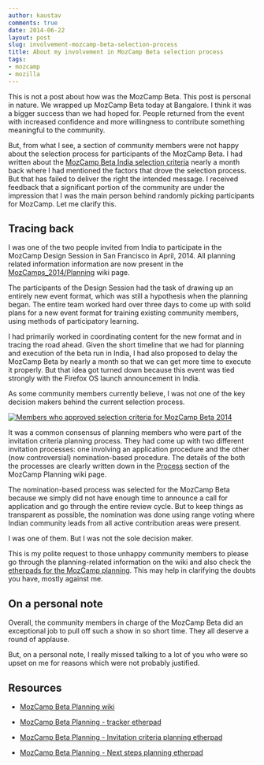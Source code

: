 ```yaml
---
author: kaustav
comments: true
date: 2014-06-22
layout: post
slug: involvement-mozcamp-beta-selection-process
title: About my involvement in MozCamp Beta selection process
tags:
- mozcamp
- mozilla
---
```


This is not a post about how was the MozCamp Beta. This post is personal in nature. We wrapped up MozCamp Beta today at Bangalore. I think it was a bigger success than we had hoped for. People returned from the event with increased confidence and more willingness to contribute something meaningful to the community.

But, from what I see, a section of community members were not happy about the selection process for participants of the MozCamp Beta. I had written about the [MozCamp Beta India selection criteria](http://blog.mozillaindia.org/908) nearly a month back where I had mentioned the factors that drove the selection process. But that has failed to deliver the right the intended message. I received feedback that a significant portion of the community are under the impression that I was the main person behind randomly picking participants for MozCamp. Let me clarify this.<!-- more -->



## Tracing back



I was one of the two people invited from India to participate in the MozCamp Design Session in San Francisco in April, 2014. All planning related information information are now present in the [MozCamps_2014/Planning](https://wiki.mozilla.org/MozCamps_2014/Planning) wiki page.

The participants of the Design Session had the task of drawing up an entirely new event format, which was still a hypothesis when the planning began. The entire team worked hard over three days to come up with solid plans for a new event format for training existing community members, using methods of participatory learning.

I had primarily worked in coordinating content for the new format and in tracing the road ahead. Given the short timeline that we had for planning and execution of the beta run in India, I had also proposed to delay the MozCamp Beta by nearly a month so that we can get more time to execute it properly. But that idea got turned down because this event was tied strongly with the Firefox OS launch announcement in India.

As some community members currently believe, I was not one of the key decision makers behind the current selection process.

[![Members who approved selection criteria for MozCamp Beta 2014](https://kaustavdm.in/wp-content/uploads/2014/06/Selection_0231.png)](https://kaustavdm.in/wp-content/uploads/2014/06/Selection_0231.png)

It was a common consensus of planning members who were part of the invitation criteria planning process. They had come up with two different invitation processes: one involving an application procedure and the other (now controversial) nomination-based procedure. The details of the both the processes are clearly written down in the [Process](https://wiki.mozilla.org/MozCamps_2014/Planning#Process) section of the MozCamp Planning wiki page.

The nomination-based process was selected for the MozCamp Beta because we simply did not have enough time to announce a call for application and go through the entire review cycle. But to keep things as transparent as possible, the nomination was done using range voting where Indian community leads from all active contribution areas were present.

I was one of them. But I was not the sole decision maker.

This is my polite request to those unhappy community members to please go through the planning-related information on the wiki and also check the [etherpads for the MozCamp planning](https://wiki.mozilla.org/MozCamps_2014/Planning#Etherpads). This may help in clarifying the doubts you have, mostly against me.



## On a personal note



Overall, the community members in charge of the MozCamp Beta did an exceptional job to pull off such a show in so short time. They all deserve a round of applause.

But, on a personal note, I really missed talking to a lot of you who were so upset on me for reasons which were not probably justified.



## Resources







  * [MozCamp Beta Planning wiki](https://wiki.mozilla.org/MozCamps_2014/Planning)

  * [MozCamp Beta Planning - tracker etherpad](https://cbt.etherpad.mozilla.org/mozcamp-assets)

  * [MozCamp Beta Planning - Invitation criteria planning etherpad](https://etherpad.mozilla.org/mozcamp14-invitation)

  * [MozCamp Beta Planning - Next steps planning etherpad](https://etherpad.mozilla.org/mozcamp14-next-steps)


